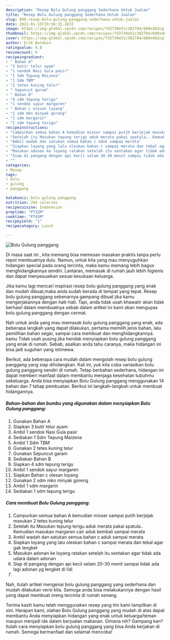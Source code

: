 ```yaml
---
description: "Resep Bolu Gulung panggang Sederhana Untuk Jualan"
title: "Resep Bolu Gulung panggang Sederhana Untuk Jualan"
slug: 890-resep-bolu-gulung-panggang-sederhana-untuk-jualan
date: 2021-01-15T19:59:15.287Z
image: https://img-global.cpcdn.com/recipes/fd3730e51c382784/680x482cq70/bolu-gulung-panggang-foto-resep-utama.jpg
thumbnail: https://img-global.cpcdn.com/recipes/fd3730e51c382784/680x482cq70/bolu-gulung-panggang-foto-resep-utama.jpg
cover: https://img-global.cpcdn.com/recipes/fd3730e51c382784/680x482cq70/bolu-gulung-panggang-foto-resep-utama.jpg
author: Erik Baldwin
ratingvalue: 4.8
reviewcount: 9
recipeingredient:
- " Bahan A"
- "3 butir telur ayam"
- "1 sendok Nasi Gula pasir"
- "1 Sdm Tepung Maizena"
- "1 Sdm TBM"
- "2 tetes kuning telur"
- " Sepuncut garam"
- " Bahan B"
- "4 sdm tepung terigu"
- "1 sendok sayur margaren"
- " Bahan c olesan loyang"
- "2 sdm mkn minyak goreng"
- "1 sdm margarin"
- "1 sdm tepung terigu"
recipeinstructions:
- "Campurkan semua bahan A kemudian mixser sampai putih berjejak masukan 2 tetes kuning telur"
- "Setelah itu Masukan tepung terigu aduk merata pakai spatula.. Kemudian masukan margaren cair aduk kembali sampai merata"
- "Ambil wadah dan satukan semua bahan c aduk sampai merata"
- "Siapkan loyang yang lalu oleskan bahan c sampai merata dan tebal agar gak lengket"
- "Masukan adonan ke loyang ratakan setelah itu sentakan agar tidak ada udara dalam adonan"
- "Siap di pangang dengan api kecil selam 20-30 menit sampai tidak ada lagi adonan yg lengket di lidi"
- ""
categories:
- Resep
tags:
- bolu
- gulung
- panggang

katakunci: bolu gulung panggang 
nutrition: 294 calories
recipecuisine: Indonesian
preptime: "PT32M"
cooktime: "PT45M"
recipeyield: "1"
recipecategory: Lunch

---
```



![Bolu Gulung panggang](https://img-global.cpcdn.com/recipes/fd3730e51c382784/680x482cq70/bolu-gulung-panggang-foto-resep-utama.jpg)

Di masa  saat ini , kita memang bisa memesan masakan praktis tanpa perlu repot membuatnya dulu. Namun, untuk kita yang mau menyuguhkan hidangan special pada orang tercinta, maka kamu memang lebih bagus menghidangkannya sendiri. Lantaran, memasak di rumah jauh lebih higienis dan dapat menyesuaikan sesuai kesukaan keluarga.

Jika kamu lagi mencari inspirasi resep bolu gulung panggang yang enak dan mudah dibuat,maka anda sudah berada di tempat yang tepat. Resep bolu gulung panggang  sebenarnya gampang dibuat jika kamu mengerjakannya dengan hati-hati. Tapi, anda tidak usah khawatir akan tidak berhasil dalam membuatnya 
sebab dalam artikel ini kami akan mengupas bolu gulung panggang dengan cermat.  



Nah untuk anda yang mau memasak bolu gulung panggang yang enak, ada beberapa langkah yang dapat dilakukan, pertama memilih jenis bahan, lalu pemilihan bahan segar, sampai cara membuat dan menghidangkannya. kamu Tidak usah pusing jika hendak menyiapkan bolu gulung panggang yang enak di rumah. Sebab, asalkan anda  tahu caranya, maka hidangan ini bisa jadi suguhan yang istimewa.

Berikut, ada beberapa cara mudah dalam mengolah resep bolu gulung panggang yang siap dihidangkan. Kali ini, yuk kita coba variasikan bolu gulung panggang sendiri di rumah. Tetap berbahan sederhana, hidangan ini dapat memberi manfaat dalam membantu menjaga kesehatan tubuhmu sekeluarga. Anda bisa menyiapkan Bolu Gulung panggang menggunakan 14 bahan dan 7 tahap pembuatan. Berikut ini langkah-langkah untuk membuat hidangannya.

<!--inarticleads1-->

##### Bahan-bahan dan bumbu yang digunakan dalam menyiapkan Bolu Gulung panggang:

1. Gunakan  Bahan A
1. Siapkan 3 butir telur ayam
1. Ambil 1 sendok Nasi Gula pasir
1. Sediakan 1 Sdm Tepung Maizena
1. Ambil 1 Sdm TBM
1. Gunakan 2 tetes kuning telur
1. Gunakan  Sepuncut garam
1. Sediakan  Bahan B
1. Siapkan 4 sdm tepung terigu
1. Ambil 1 sendok sayur margaren
1. Siapkan  Bahan c olesan loyang
1. Gunakan 2 sdm mkn minyak goreng
1. Ambil 1 sdm margarin
1. Sediakan 1 sdm tepung terigu




<!--inarticleads2-->

##### Cara membuat Bolu Gulung panggang:

1. Campurkan semua bahan A kemudian mixser sampai putih berjejak masukan 2 tetes kuning telur
1. Setelah itu Masukan tepung terigu aduk merata pakai spatula.. Kemudian masukan margaren cair aduk kembali sampai merata
1. Ambil wadah dan satukan semua bahan c aduk sampai merata
1. Siapkan loyang yang lalu oleskan bahan c sampai merata dan tebal agar gak lengket
1. Masukan adonan ke loyang ratakan setelah itu sentakan agar tidak ada udara dalam adonan
1. Siap di pangang dengan api kecil selam 20-30 menit sampai tidak ada lagi adonan yg lengket di lidi
1. 




Nah, itulah artikel mengenai  bolu gulung panggang  yang sederhana dan mudah dilakukan versi kita. Semoga anda bisa melakukannya dengan hasil yang dapat membuat oreng tercinta di rumah senang. 

Terima kasih kamu telah menggunakan resep yang tim kami tampilkan di sini. Harapan kami, olahan  Bolu Gulung panggang yang mudah di atas dapat membantu Anda menyiapkan hidangan yang enak untuk keluarga/teman maupun menjadi ide dalam berjualan makanan. Gimana nih? Gampang kan? Itulah cara menyiapkan bolu gulung panggang yang bisa Anda kerjakan di rumah. Semoga bermanfaat dan selamat mencoba!

